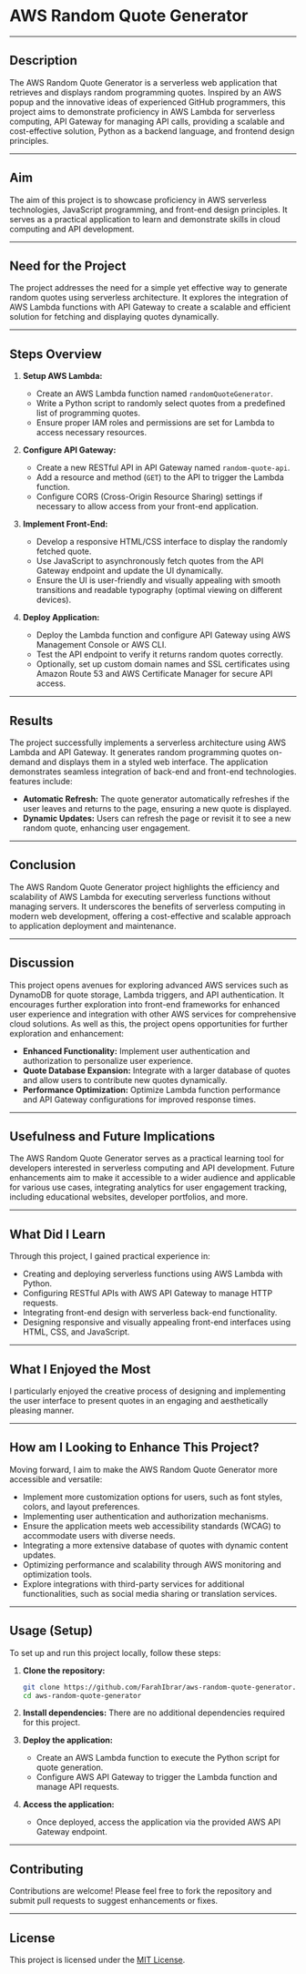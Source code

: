 # AWS Random Quote Generator

---

## Description

The AWS Random Quote Generator is a serverless web application that retrieves and displays random programming quotes. Inspired by an AWS popup and the innovative ideas of experienced GitHub programmers, this project aims to demonstrate proficiency in AWS Lambda for serverless computing, API Gateway for managing API calls, providing a scalable and cost-effective solution, Python as a backend language, and frontend design principles.

---

## Aim

The aim of this project is to showcase proficiency in AWS serverless technologies, JavaScript programming, and front-end design principles. It serves as a practical application to learn and demonstrate skills in cloud computing and API development.

---

## Need for the Project

The project addresses the need for a simple yet effective way to generate random quotes using serverless architecture. It explores the integration of AWS Lambda functions with API Gateway to create a scalable and efficient solution for fetching and displaying quotes dynamically.

---

## Steps Overview

1. **Setup AWS Lambda:**
   - Create an AWS Lambda function named `randomQuoteGenerator`.
   - Write a Python script to randomly select quotes from a predefined list of programming quotes.
   - Ensure proper IAM roles and permissions are set for Lambda to access necessary resources.

2. **Configure API Gateway:**
   - Create a new RESTful API in API Gateway named `random-quote-api`.
   - Add a resource and method (`GET`) to the API to trigger the Lambda function.
   - Configure CORS (Cross-Origin Resource Sharing) settings if necessary to allow access from your front-end application.

3. **Implement Front-End:**
   - Develop a responsive HTML/CSS interface to display the randomly fetched quote.
   - Use JavaScript to asynchronously fetch quotes from the API Gateway endpoint and update the UI dynamically.
   - Ensure the UI is user-friendly and visually appealing with smooth transitions and readable typography (optimal viewing on different devices).

4. **Deploy Application:**
   - Deploy the Lambda function and configure API Gateway using AWS Management Console or AWS CLI.
   - Test the API endpoint to verify it returns random quotes correctly.
   - Optionally, set up custom domain names and SSL certificates using Amazon Route 53 and AWS Certificate Manager for secure API access.

---

## Results

The project successfully implements a serverless architecture using AWS Lambda and API Gateway. It generates random programming quotes on-demand and displays them in a styled web interface. The application demonstrates seamless integration of back-end and front-end technologies. features include:
- **Automatic Refresh:** The quote generator automatically refreshes if the user leaves and returns to the page, ensuring a new quote is displayed.
- **Dynamic Updates:** Users can refresh the page or revisit it to see a new random quote, enhancing user engagement.

---

## Conclusion

The AWS Random Quote Generator project highlights the efficiency and scalability of AWS Lambda for executing serverless functions without managing servers. It underscores the benefits of serverless computing in modern web development, offering a cost-effective and scalable approach to application deployment and maintenance.

---

## Discussion

This project opens avenues for exploring advanced AWS services such as DynamoDB for quote storage, Lambda triggers, and API authentication. It encourages further exploration into front-end frameworks for enhanced user experience and integration with other AWS services for comprehensive cloud solutions. As well as this, the project opens opportunities for further exploration and enhancement:
- **Enhanced Functionality:** Implement user authentication and authorization to personalize user experience.
- **Quote Database Expansion:** Integrate with a larger database of quotes and allow users to contribute new quotes dynamically.
- **Performance Optimization:** Optimize Lambda function performance and API Gateway configurations for improved response times.

---

## Usefulness and Future Implications

The AWS Random Quote Generator serves as a practical learning tool for developers interested in serverless computing and API development. Future enhancements aim to make it accessible to a wider audience and applicable for various use cases,  integrating analytics for user engagement tracking, including educational websites, developer portfolios, and more.

---

## What Did I Learn

Through this project, I gained practical experience in:
- Creating and deploying serverless functions using AWS Lambda with Python.
- Configuring RESTful APIs with AWS API Gateway to manage HTTP requests.
- Integrating front-end design with serverless back-end functionality.
- Designing responsive and visually appealing front-end interfaces using HTML, CSS, and JavaScript.

---

## What I Enjoyed the Most

I particularly enjoyed the creative process of designing and implementing the user interface to present quotes in an engaging and aesthetically pleasing manner.

---

## How am I Looking to Enhance This Project?

Moving forward, I aim to make the AWS Random Quote Generator more accessible and versatile:

- Implement more customization options for users, such as font styles, colors, and layout preferences.
- Implementing user authentication and authorization mechanisms.
- Ensure the application meets web accessibility standards (WCAG) to accommodate users with diverse needs.
- Integrating a more extensive database of quotes with dynamic content updates.
- Optimizing performance and scalability through AWS monitoring and optimization tools.
- Explore integrations with third-party services for additional functionalities, such as social media sharing or translation services.

---

## Usage (Setup)

To set up and run this project locally, follow these steps:

1. **Clone the repository:**
   ```bash
   git clone https://github.com/FarahIbrar/aws-random-quote-generator.git
   cd aws-random-quote-generator
   ```
2. **Install dependencies:**
   There are no additional dependencies required for this project.

3. **Deploy the application:**
   - Create an AWS Lambda function to execute the Python script for quote generation.
   - Configure AWS API Gateway to trigger the Lambda function and manage API requests.

4. **Access the application:**
   - Once deployed, access the application via the provided AWS API Gateway endpoint.
  
---

## Contributing
Contributions are welcome! Please feel free to fork the repository and submit pull requests to suggest enhancements or fixes.

---

## License
This project is licensed under the [MIT License](LICENSE).
